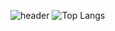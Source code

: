 ![header](https://capsule-render.vercel.app/api?type=wave&color=auto&height=300&section=header&text=hellow%20i'm%20wheedo&fontSize=90)
![Top Langs](https://github-readme-stats.vercel.app/api/top-langs/?username=brillianintdoh&donut_vertical_chart_layout=true)